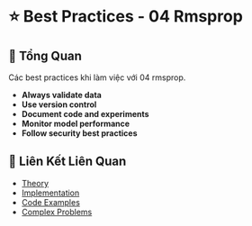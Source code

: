 # ⭐ Best Practices - 04 Rmsprop

## 🎯 Tổng Quan

Các best practices khi làm việc với 04 rmsprop.

- **Always validate data**
- **Use version control**
- **Document code and experiments**
- **Monitor model performance**
- **Follow security best practices**

## 🔗 Liên Kết Liên Quan

- [Theory](./THEORY_04_rmsprop.md)
- [Implementation](./IMPLEMENTATION_04_rmsprop.md)
- [Code Examples](./CODE_EXAMPLES_04_rmsprop.md)
- [Complex Problems](./COMPLEX_PROBLEMS.md)
